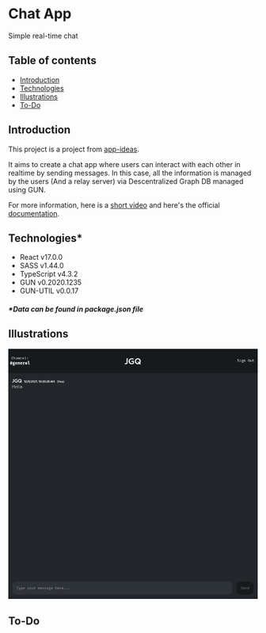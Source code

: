# Chat App

Simple real-time chat

## Table of contents
- [Introduction](#introduction)
- [Technologies](#technologies)
- [Illustrations](#illustrations)
- [To-Do](#to-do)

## Introduction
This project is a project from [app-ideas](https://github.com/rickywid/app-ideas).

It aims to create a chat app where users can interact with each other in realtime by sending messages. In this case, all the information is managed by the users (And a relay server) via Descentralized Graph DB managed using GUN.

For more information, here is a [short video](https://www.youtube.com/watch?v=oTQXzhm8w_8) and here's the official [documentation](https://gun.eco/docs).

## Technologies\*
- React v17.0.0
- SASS v1.44.0
- TypeScript v4.3.2
- GUN v0.2020.1235
- GUN-UTIL v0.0.17
##### \*Data can be found in **package.json** file

## Illustrations

<div style="text-align:center;">
  <img src="./readme/readme.png" alt="Chat" />
</div>

## To-Do